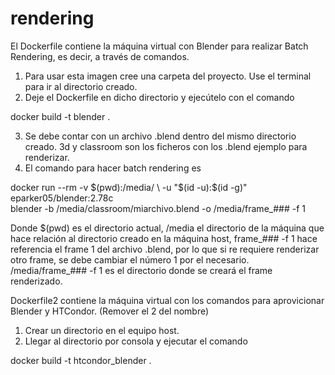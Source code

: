# rendering

El Dockerfile contiene la máquina virtual con Blender para realizar Batch Rendering, es decir, a través de comandos.

1. Para usar esta imagen cree una carpeta del proyecto. Use el terminal para ir al directorio creado.
2. Deje el Dockerfile en dicho directorio y ejecútelo con el comando 

docker build -t blender .

3. Se debe contar con un archivo .blend dentro del mismo directorio creado. 3d y classroom son los ficheros con los .blend ejemplo para renderizar.
4. El comando para hacer batch rendering es 

docker run --rm -v $(pwd):/media/ \
             -u "$(id -u):$(id -g)" \
             eparker05/blender:2.78c \
             blender -b /media/classroom/miarchivo.blend -o /media/frame_### -f 1
             
Donde $(pwd) es el directorio actual, /media el directorio de la máquina que hace relación al directorio creado en la máquina host, frame_### -f 1 hace referencia el frame 1 del archivo .blend, por lo que si re requiere renderizar otro frame, se debe cambiar el número 1 por el necesario. /media/frame_### -f 1 es el directorio donde se creará el frame renderizado.


Dockerfile2 contiene la máquina virtual con los comandos para aprovicionar Blender y HTCondor. (Remover el 2 del nombre)

1. Crear un directorio en el equipo host.
2. Llegar al directorio por consola y ejecutar el comando

docker build -t htcondor_blender .
